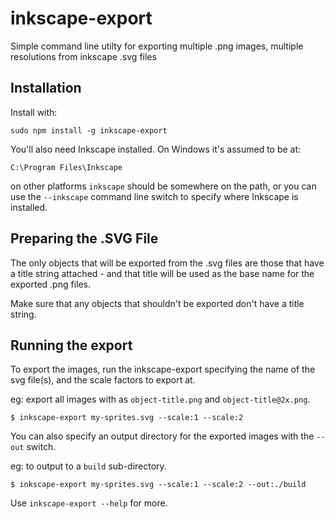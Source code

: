 # inkscape-export

Simple command line utilty for exporting multiple .png images, multiple resolutions from inkscape .svg files

## Installation

Install with:

```
sudo npm install -g inkscape-export
```

You'll also need Inkscape installed.  On Windows it's assumed to be at:

~~~
C:\Program Files\Inkscape
~~~

on other platforms `inkscape` should be somewhere on the path, or you can use
the `--inkscape` command line switch to specify where Inkscape is installed.


## Preparing the .SVG File

The only objects that will be exported from the .svg files are those that have a title
string attached - and that title will be used as the base name for the exported .png files.

Make sure that any objects that shouldn't be exported don't have a title string.

## Running the export

To export the images, run the inkscape-export specifying the name of the svg file(s), and the scale factors to export at.  

eg: export all images with as `object-title.png` and `object-title@2x.png`.

~~~
$ inkscape-export my-sprites.svg --scale:1 --scale:2
~~~

You can also specify an output directory for the exported images with the `--out` switch.

eg: to output to a `build` sub-directory.

~~~
$ inkscape-export my-sprites.svg --scale:1 --scale:2 --out:./build
~~~

Use `inkscape-export --help` for more.
